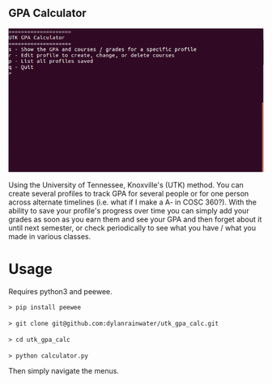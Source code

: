 **GPA Calculator**
---------
![GIF of usage](media/demo.gif)

Using the University of Tennessee, Knoxville's (UTK) method. You can create several profiles to track GPA for several people or for one person across alternate timelines (i.e. what if I make a A- in COSC 360?). With the ability to save your profile's progress over time you can simply add your grades as soon as you earn them and see your GPA and then forget about it until next semester, or check periodically to see what you have / what you made in various classes.

# Usage
Requires python3 and peewee.

    > pip install peewee

    > git clone git@github.com:dylanrainwater/utk_gpa_calc.git

	> cd utk_gpa_calc

	> python calculator.py

Then simply navigate the menus.
